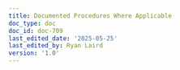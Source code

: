 ```yaml
---
title: Documented Procedures Where Applicable
doc_type: doc
doc_id: doc-709
last_edited_date: '2025-05-25'
last_edited_by: Ryan Laird
version: '1.0'
---
```



